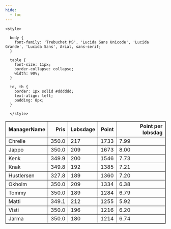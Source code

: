 ```yaml
---
hide:
  - toc
---
```


<!doctype html>
<html lang="en">
  <head>
    <meta charset="UTF-8" />
    <meta name="viewport" content="width=device-width, initial-scale=1.0" />
    <title> C Y K E L V E N N E R </title>

    <style>

      body {
        font-family: 'Trebuchet MS', 'Lucida Sans Unicode', 'Lucida Grande', 'Lucida Sans', Arial, sans-serif;
      }

      table {
        font-size: 11px;
        border-collapse: collapse;
        width: 90%;
      }
      
      td, th {
        border: 1px solid #dddddd;
        text-align: left;
        padding: 8px;
      }
      
      </style>
  </head>
  <body>
  <table border="1" class="dataframe" id="filterabletable">
  <thead>
    <tr style="text-align: right;">
      <th>ManagerName</th>
      <th>Pris</th>
      <th>Løbsdage</th>
      <th>Point</th>
      <th>Point per løbsdag</th>
    </tr>
  </thead>
  <tbody>
    <tr>
      <td>Chrelle</td>
      <td>350.0</td>
      <td>217</td>
      <td>1733</td>
      <td>7.99</td>
    </tr>
    <tr>
      <td>Jappo</td>
      <td>350.0</td>
      <td>209</td>
      <td>1673</td>
      <td>8.00</td>
    </tr>
    <tr>
      <td>Kenk</td>
      <td>349.9</td>
      <td>200</td>
      <td>1546</td>
      <td>7.73</td>
    </tr>
    <tr>
      <td>Knak</td>
      <td>349.8</td>
      <td>192</td>
      <td>1385</td>
      <td>7.21</td>
    </tr>
    <tr>
      <td>Hustlersen</td>
      <td>327.8</td>
      <td>189</td>
      <td>1360</td>
      <td>7.20</td>
    </tr>
    <tr>
      <td>Okholm</td>
      <td>350.0</td>
      <td>209</td>
      <td>1334</td>
      <td>6.38</td>
    </tr>
    <tr>
      <td>Tommy</td>
      <td>350.0</td>
      <td>189</td>
      <td>1284</td>
      <td>6.79</td>
    </tr>
    <tr>
      <td>Matti</td>
      <td>349.1</td>
      <td>212</td>
      <td>1255</td>
      <td>5.92</td>
    </tr>
    <tr>
      <td>Visti</td>
      <td>350.0</td>
      <td>196</td>
      <td>1216</td>
      <td>6.20</td>
    </tr>
    <tr>
      <td>Jarma</td>
      <td>350.0</td>
      <td>180</td>
      <td>1214</td>
      <td>6.74</td>
    </tr>
  </tbody>
</table>
<script src="../js/tablefilter/tablefilter.js"></script>

  <script data-config>
    var tfConfig = {
      base_path: '../js/tablefilter/',
      alternate_rows: true,
      btn_reset: {
          text: 'Nulstil'
      },
      auto_filter: {
        delay: 1100 //milliseconds
      },
 
      loader: true,
      no_results_message: true,  

      // columns data types
      col_types: [
          'string',
          { type: 'formatted-number', decimal: '.', thousands: ',' },
          'number',
          'number',
          { type: 'formatted-number', decimal: '.', thousands: ',' },
      ],

      // Sort extension: in this example the column data types are provided by the
      // 'col_types' property. The sort extension also has a 'types' property
      // defining the columns data type for column sorting. If the 'types'
      // property is not defined, the sorting extension will fallback to
      // the 'col_types' definitions.
      extensions: [{ name: 'sort' }]
  };

  var tf = new TableFilter('filterabletable', tfConfig);
  tf.init();
</script>
    
  </body>
</html>
